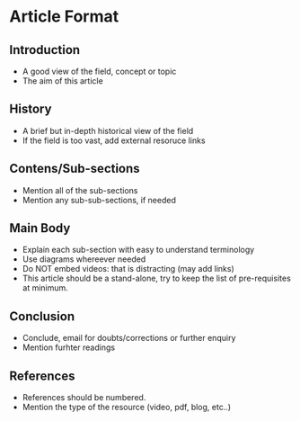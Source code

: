 # Article Format

## Introduction

- A good view of the field, concept or topic
- The aim of this article

## History

- A brief but in-depth historical view of the field
- If the field is too vast, add external resoruce links

## Contens/Sub-sections

- Mention all of the sub-sections
- Mention any sub-sub-sections, if needed

## Main Body

- Explain each sub-section with easy to understand terminology
- Use diagrams whereever needed
- Do NOT embed videos: that is distracting (may add links)
- This article should be a stand-alone, try to keep the list of pre-requisites at minimum.

## Conclusion

- Conclude, email for doubts/corrections or further enquiry
- Mention furhter readings

## References

- References should be numbered.
- Mention the type of the resource (video, pdf, blog, etc..)

